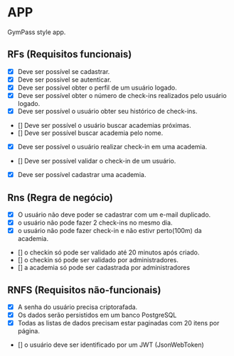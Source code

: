 # APP

GymPass style app.

## RFs (Requisitos funcionais)

- [x] Deve ser possível se cadastrar.
- [x] Deve ser possivel se autenticar.
- [x] Deve ser possível obter o perfil de um usuário logado.
- [x] Deve ser possível obter o número de check-ins realizados pelo usuário logado.
- [x] Deve ser possível o usuário obter seu histórico de check-ins.
- [] Deve ser possível o usuário buscar academias próximas.
- [] Deve ser possível buscar academia pelo nome.
- [x] Deve ser possível o usuário realizar check-in em uma academia.
- [] Deve ser possível validar o check-in de um usuário.
- [x] Deve ser possível cadastrar uma academia.


## Rns (Regra de negócio)

- [x] O usuário não deve poder se cadastrar com um e-mail duplicado.
- [x] o usuário não pode fazer 2 check-ins no mesmo dia.
- [x] o usuário não pode fazer check-in e não estivr perto(100m) da academia.
- [] o checkin só pode ser validado até 20 minutos após criado.
- [] o checkin só pode ser validado por administradores.
- [] a academia só pode ser cadastrada por administradores

## RNFS (Requisitos não-funcionais)

- [x] A senha do usuário precisa criptorafada.
- [x] Os dados serão persistidos em um banco PostgreSQL
- [x] Todas as listas de dados precisam estar paginadas com 20 itens por página.
- [] o usuário deve ser identificado por um JWT (JsonWebToken)
